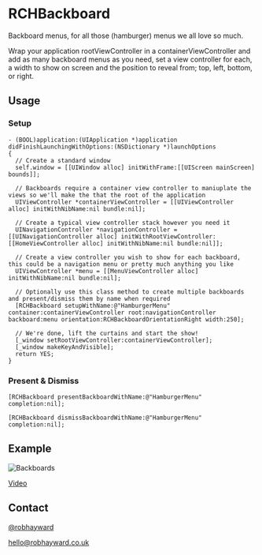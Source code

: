 RCHBackboard
============

Backboard menus, for all those (hamburger) menus we all love so much.

Wrap your application rootViewController in a containerViewController and add as many backboard menus as you need, set a view controller for each, a width to show on screen and the position to reveal from; top, left, bottom, or right.

Usage
-

### Setup

	- (BOOL)application:(UIApplication *)application didFinishLaunchingWithOptions:(NSDictionary *)launchOptions
	{
	  // Create a standard window
	  self.window = [[UIWindow alloc] initWithFrame:[[UIScreen mainScreen] bounds]];
	  
	  // Backboards require a container view controller to maniuplate the views so we'll make the that the root of the application
	  UIViewController *containerViewController = [[UIViewController alloc] initWithNibName:nil bundle:nil];
	  
	  // Create a typical view controller stack however you need it
	  UINavigationController *navigationController = [[UINavigationController alloc] initWithRootViewController:[[HomeViewController alloc] initWithNibName:nil bundle:nil]];
	  
	  // Create a view controller you wish to show for each backboard, this could be a navigation menu or pretty much anything you like
	  UIViewController *menu = [[MenuViewController alloc] initWithNibName:nil bundle:nil];
	  
	  // Optionally use this class method to create multiple backboards and present/dismiss them by name when required
	  [RCHBackboard setupWithName:@"HamburgerMenu" container:containerViewController root:navigationController backboard:menu orientation:RCHBackboardOrientationRight width:250];

	  // We're done, lift the curtains and start the show!
	  [_window setRootViewController:containerViewController];
	  [_window makeKeyAndVisible];
	  return YES;
	}

### Present & Dismiss
	
	[RCHBackboard presentBackboardWithName:@"HamburgerMenu" completion:nil];

	[RCHBackboard dismissBackboardWithName:@"HamburgerMenu" completion:nil];

## Example

![Backboards](https://raw.github.com/robinhayward/RCHBackboard/master/screenshot.png)

[Video](https://raw.github.com/robinhayward/RCHBackboard/master/video.mov)

## Contact

[@robhayward](http://www.twitter.com/robhayward) 

<hello@robhayward.co.uk>
